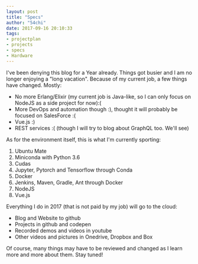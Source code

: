 ```yaml
---
layout: post
title: "Specs"
author: "54chi"
date: 2017-09-16 20:10:33
tags:
- projectplan
- projects
- specs
- Hardware
---
```

I've been denying this blog for a Year already. Things got busier and I am no longer enjoying a "long vacation". Because of my current job, a few things have changed. Mostly:

* No more Erlang/Elixir (my current job is Java-like, so I can only focus on NodeJS as a side project for now):(
* More DevOps and automation though :), thought it will probably be focused on SalesForce :(
* Vue.js :)
* REST services :( (though I will try to blog about GraphQL too. We'll see)

As for the environment itself, this is what I'm currently sporting:

1. Ubuntu Mate
1. Miniconda with Python 3.6
1. Cudas
1. Jupyter, Pytorch and Tensorflow through Conda
1. Docker
1. Jenkins, Maven, Gradle, Ant through Docker
1. NodeJS
1. Vue.js

Everything I do in 2017 (that is not paid by my job) will go to the cloud:

* Blog and Website to github
* Projects in github and codepen
* Recorded demos and videos in youtube
* Other videos and pictures in Onedrive, Dropbox and Box

Of course, many things may have to be reviewed and changed as I learn more and more about them. Stay tuned!

